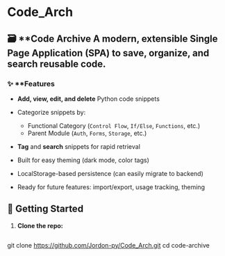 # Code_Arch
## 🗃️ **Code Archive  A modern, extensible Single Page Application (SPA) to **save, organize, and search reusable code.**
### ✨ **Features

- **Add, view, edit, and delete** Python code snippets
- Categorize snippets by:
  - Functional Category (`Control Flow`, `If/Else`, `Functions`, etc.)
  - Parent Module (`Auth`, `Forms`, `Storage`, etc.)

- **Tag** and **search** snippets for rapid retrieval
- Built for easy theming (dark mode, color tags)
- LocalStorage-based persistence (can easily migrate to backend)
- Ready for future features: import/export, usage tracking, theming

## 🚀 Getting Started

1. **Clone the repo:**
   ```bash
  git clone https://github.com/Jordon-py/Code_Arch.git 
  cd code-archive
